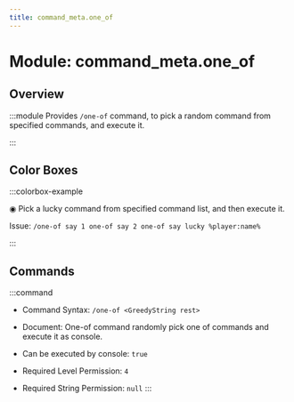 ```yaml
---
title: command_meta.one_of
---
```



# Module: command_meta.one_of

## Overview
:::module
  Provides `/one-of` command, to pick a random command from specified commands, and execute it.


:::
## Color Boxes

:::colorbox-example

  ◉ Pick a lucky command from specified command list, and then execute it.
  
  Issue: `/one-of say 1 one-of say 2 one-of say lucky %player:name%`


:::

## Commands
:::command
- Command Syntax: `/one-of <GreedyString rest>`
- Document:   One-of command randomly pick one of commands and execute it as console.


- Can be executed by console: `true`
- Required Level Permission: `4`
- Required String Permission: `null`
:::
